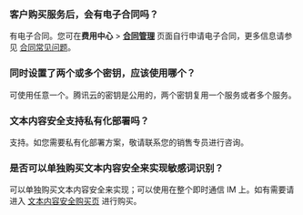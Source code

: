 ### 客户购买服务后，会有电子合同吗？
有电子合同。您可在**费用中心** > [**合同管理**](https://console.cloud.tencent.com/expense/contract) 页面自行申请电子合同，更多信息请参见 [合同常见问题](https://cloud.tencent.com/document/product/555/8863)。

### 同时设置了两个或多个密钥，应该使用哪个？
可使用任意一个。腾讯云的密钥是公用的，两个密钥复用一个服务或者多个服务。

### 文本内容安全支持私有化部署吗？
支持。如您需要私有化部署方案，敬请联系您的销售专员进行咨询。


### 是否可以单独购买文本内容安全来实现敏感词识别？
可以单独购买文本内容安全来实现；可以使用在整个即时通信 IM 上。如有需要请进入 [文本内容安全购买页](https://buy.cloud.tencent.com/tms) 进行购买。



